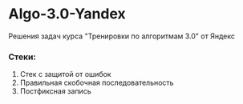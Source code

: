 # Algo-3.0-Yandex
Решения задач курса "Тренировки по алгоритмам 3.0" от Яндекс
### Стеки:
1.  Стек с защитой от ошибок
2.  Правильная скобочная последовательность
3.  Постфиксная запись
